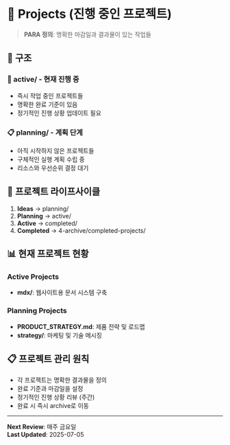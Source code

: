 # 🎯 Projects (진행 중인 프로젝트)

> **PARA 정의**: 명확한 마감일과 결과물이 있는 작업들

## 📁 구조

### 🚧 active/ - 현재 진행 중
- 즉시 작업 중인 프로젝트들
- 명확한 완료 기준이 있음
- 정기적인 진행 상황 업데이트 필요

### 📋 planning/ - 계획 단계
- 아직 시작하지 않은 프로젝트들  
- 구체적인 실행 계획 수립 중
- 리소스와 우선순위 결정 대기

## 🔄 프로젝트 라이프사이클

1. **Ideas** → planning/
2. **Planning** → active/
3. **Active** → completed/
4. **Completed** → 4-archive/completed-projects/

## 📊 현재 프로젝트 현황

### Active Projects
- **mdx/**: 웹사이트용 문서 시스템 구축

### Planning Projects  
- **PRODUCT_STRATEGY.md**: 제품 전략 및 로드맵
- **strategy/**: 마케팅 및 기술 메시징

## 📋 프로젝트 관리 원칙

- 각 프로젝트는 명확한 결과물을 정의
- 완료 기준과 마감일을 설정
- 정기적인 진행 상황 리뷰 (주간)
- 완료 시 즉시 archive로 이동

---

**Next Review**: 매주 금요일  
**Last Updated**: 2025-07-05